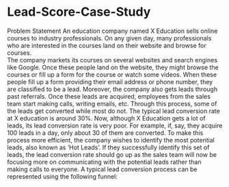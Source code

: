 # Lead-Score-Case-Study
Problem Statement
An education company named X Education sells online courses to industry professionals. On any given day, many professionals who are 
interested in the courses land on their website and browse for courses.  
The company markets its courses on several websites and search engines like Google. Once these people land on the website, they might browse the courses
or fill up a form for the course or watch some videos. When these people fill up a form providing their email address or phone number, they are
classified to be a lead. Moreover, the company also gets leads through past referrals. Once these leads are acquired, employees from the sales team start
making calls, writing emails, etc. Through this process, some of the leads get converted while most do not. The typical lead conversion rate at X education 
is around 30%. Now, although X Education gets a lot of leads, its lead conversion rate is very poor. For example, if, say, they acquire 100 leads in a day, 
only about 30 of them are converted. To make this process more efficient, the company wishes to identify the most potential leads, also known as ‘Hot Leads’.
If they successfully identify this set of leads, the lead conversion rate should go up as the sales team will now be focusing more on communicating with the 
potential leads rather than making calls to everyone. A typical lead conversion process can be represented using the following funnel:
